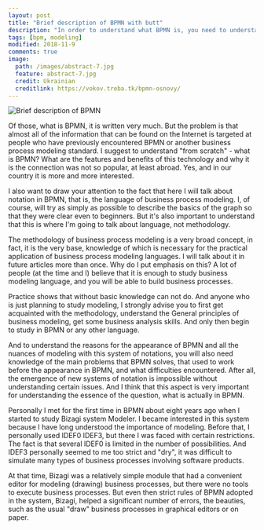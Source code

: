 ```yaml
---
layout: post
title: "Brief description of BPMN with butt"
description: "In order to understand what BPMN is, you need to understand that part of this abbreviation "BPM" has two deciphers - Business Process Modeling and Business Process Management."
tags: [bpm, modeling]
modified: 2018-11-9
comments: true
image:
  path: /images/abstract-7.jpg
  feature: abstract-7.jpg
  credit: Ukrainian
  creditlink: https://vokov.treba.tk/bpmn-osnovy/
---
```


![Brief description of BPMN][1]

Of those, what is BPMN, it is written very much. But the problem is that almost all of the information that can be found on the Internet is targeted at people who have previously encountered BPMN or another business process modeling standard. I suggest to understand "from scratch" - what is BPMN? What are the features and benefits of this technology and why it is the connection was not so popular, at least abroad. Yes, and in our country it is more and more interested.

I also want to draw your attention to the fact that here I will talk about notation in BPMN, that is, the language of business process modeling. I, of course, will try as simply as possible to describe the basics of the graph so that they were clear even to beginners. But it's also important to understand that this is where I'm going to talk about language, not methodology.

The methodology of business process modeling is a very broad concept, in fact, it is the very base, knowledge of which is necessary for the practical application of business process modeling languages. I will talk about it in future articles more than once. Why do I put emphasis on this? A lot of people (at the time and I) believe that it is enough to study business modeling language, and you will be able to build business processes.

Practice shows that without basic knowledge can not do. And anyone who is just planning to study modeling, I strongly advise you to first get acquainted with the methodology, understand the General principles of business modeling, get some business analysis skills. And only then begin to study in BPMN or any other language.

And to understand the reasons for the appearance of BPMN and all the nuances of modeling with this system of notations, you will also need knowledge of the main problems that BPMN solves, that used to work before the appearance in BPMN, and what difficulties encountered. After all, the emergence of new systems of notation is impossible without understanding certain issues. And I think that this aspect is very important for understanding the essence of the question, what is actually in BPMN.

Personally I met for the first time in BPMN about eight years ago when I started to study Bizagi system Modeler. I became interested in this system because I have long understood the importance of modeling. Before that, I personally used IDEF0 IDEF3, but there I was faced with certain restrictions. The fact is that several IDEF0 is limited in the number of possibilities. And IDEF3 personally seemed to me too strict and "dry", it was difficult to simulate many types of business processes involving software products.

At that time, Bizagi was a relatively simple module that had a convenient editor for modeling (drawing) business processes, but there were no tools to execute business processes. But even then strict rules of BPMN adopted in the system, Bizagi, helped a significant number of errors, the beauties, such as the usual "draw" business processes in graphical editors or on paper.

[1]: https://habrastorage.org/web/629/38b/299/62938b299b23499db337d4f9747446b7.png
[2]: https://habrastorage.org/web/3da/612/0ca/3da6120caad94617b3b1c9bde2a9daca.png
[3]: https://habrastorage.org/web/180/eb2/edb/180eb2edb8aa42a79dc67421fbda6964.png
[4]: https://habrastorage.org/web/807/2e9/810/8072e9810fa440e2b7ba7e3369cf60eb.png
[5]: https://habrastorage.org/web/b42/4be/fc0/b424befc0b724f3c9749411d1cbc0719.png
[6]: https://habrastorage.org/web/18a/72b/74e/18a72b74e081430dbb4edf32881ce2f8.png
[7]: https://habrastorage.org/web/37d/46c/32a/37d46c32ae31474593595e54a5280183.png
[8]: https://habrastorage.org/web/5b5/c2e/ccc/5b5c2eccc80d4772bf779dab41716bdd.png
[9]: https://habrastorage.org/web/2f5/0fa/9cf/2f50fa9cfdb8452c8c1f295b356e33bf.png
[10]: https://trinion.org/podpiska-na-novosti-sayta
[11]: https://habrastorage.org/webt/-x/wa/fp/-xwafph06imnlkkgjpvgmp9dguq.png
